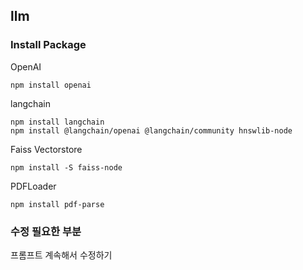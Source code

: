 ## llm

### Install Package

OpenAI

```
npm install openai
```

langchain

```
npm install langchain
npm install @langchain/openai @langchain/community hnswlib-node
```

Faiss Vectorstore

```
npm install -S faiss-node
```

PDFLoader

```
npm install pdf-parse
```

### 수정 필요한 부분

프롬프트 계속해서 수정하기
